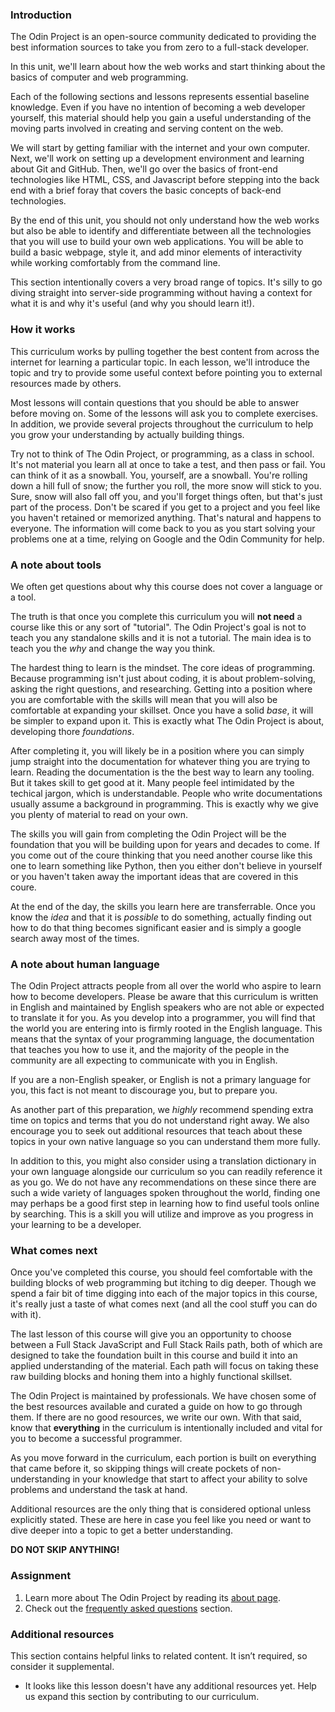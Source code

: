 ### Introduction

The Odin Project is an open-source community dedicated to providing the best information sources to take you from zero to a full-stack developer.

In this unit, we'll learn about how the web works and start thinking about the basics of computer and web programming.

Each of the following sections and lessons represents essential baseline knowledge.  Even if you have no intention of becoming a web developer yourself, this material should help you gain a useful understanding of the moving parts involved in creating and serving content on the web.

We will start by getting familiar with the internet and your own computer.  Next, we'll work on setting up a development environment and learning about Git and GitHub. Then, we'll go over the basics of front-end technologies like HTML, CSS, and Javascript before stepping into the back end with a brief foray that covers the basic concepts of back-end technologies.

By the end of this unit, you should not only understand how the web works but also be able to identify and differentiate between all the technologies that you will use to build your own web applications. You will be able to build a basic webpage, style it, and add minor elements of interactivity while working comfortably from the command line.

This section intentionally covers a very broad range of topics. It's silly to go diving straight into server-side programming without having a context for what it is and why it's useful (and why you should learn it!).

### How it works

This curriculum works by pulling together the best content from across the internet for learning a particular topic.  In each lesson, we'll introduce the topic and try to provide some useful context before pointing you to external resources made by others.

Most lessons will contain questions that you should be able to answer before moving on.  Some of the lessons will ask you to complete exercises. In addition, we provide several projects throughout the curriculum to help you grow your understanding by actually building things.

Try not to think of The Odin Project, or programming, as a class in school. It's not material you learn all at once to take a test, and then pass or fail. You can think of it as a snowball. You, yourself, are a snowball. You're rolling down a hill full of snow; the further you roll, the more snow will stick to you. Sure, snow will also fall off you, and you'll forget things often, but that's just part of the process. Don't be scared if you get to a project and you feel like you haven't retained or memorized anything. That's natural and happens to everyone. The information will come back to you as you start solving your problems one at a time, relying on Google and the Odin Community for help.

### A note about tools

We often get questions about why this course does not cover a language or a tool.

The truth is that once you complete this curriculum you will **not need** a course like this or any sort of "tutorial". The Odin Project's goal is not to teach you any standalone skills and it is not a tutorial. The main idea is to teach you the *why* and change the way you think.

The hardest thing to learn is the mindset. The core ideas of programming. Because programming isn't just about coding, it is about problem-solving, asking the right questions, and researching. Getting into a position where you are comfortable with the skills will mean that you will also be comfortable at expanding your skillset. Once you have a solid *base*, it will be simpler to expand upon it. This is exactly what The Odin Project is about, developing thore *foundations*.

After completing it, you will likely be in a position where you can simply jump straight into the documentation for whatever thing you are trying to learn.
Reading the documentation is the the best way to learn any tooling. But it takes skill to get good at it. Many people feel intimidated by the techical jargon, which is understandable. People who write documentations usually assume a background in programming. This is exactly why we give you plenty of material to read on your own.

The skills you will gain from completing the Odin Project will be the foundation that you will be building upon for years and decades to come. If you come out of the coure thinking that you need another course like this one to learn something like Python, then you either don't believe in yourself or you haven't taken away the important ideas that are covered in this coure.

At the end of the day, the skills you learn here are transferrable. Once you know the *idea* and that it is *possible* to do something, actually finding out how to do that thing becomes significant easier and is simply a google search away most of the times.

### A note about human language

The Odin Project attracts people from all over the world who aspire to learn how to become developers. Please be aware that this curriculum is written in English and maintained by English speakers who are not able or expected to translate it for you. As you develop into a programmer, you will find that the world you are entering into is firmly rooted in the English language. This means that the syntax of your programming language, the documentation that teaches you how to use it, and the majority of the people in the community are all expecting to communicate with you in English.

If you are a non-English speaker, or English is not a primary language for you, this fact is not meant to discourage you, but to prepare you. 

As another part of this preparation, we *highly* recommend spending extra time on topics and terms that you do not understand right away. We also encourage you to seek out additional resources that teach about these topics in your own native language so you can understand them more fully.

In addition to this, you might also consider using a translation dictionary in your own language alongside our curriculum so you can readily reference it as you go. We do not have any recommendations on these since there are such a wide variety of languages spoken throughout the world, finding one may perhaps be a good first step in learning how to find useful tools online by searching. This is a skill you will utilize and improve as you progress in your learning to be a developer.

### What comes next

Once you've completed this course, you should feel comfortable with the building blocks of web programming but itching to dig deeper.  Though we spend a fair bit of time digging into each of the major topics in this course, it's really just a taste of what comes next (and all the cool stuff you can do with it).

The last lesson of this course will give you an opportunity to choose between a Full Stack JavaScript and Full Stack Rails path, both of which are designed
to take the foundation built in this course and build it into an applied understanding of the material. Each path will focus on taking these raw building blocks and honing them into a highly functional skillset.

The Odin Project is maintained by professionals.  We have chosen some of the best resources available and curated a guide on how to go through them. If there are no good resources, we write our own. With that said, know that **everything** in the curriculum is intentionally included and vital for you to become a successful programmer. 

As you move forward in the curriculum, each portion is built on everything that came before it, so skipping things will create pockets of non-understanding in your knowledge that start to affect your ability to solve problems and understand the task at hand. 

Additional resources are the only thing that is considered optional unless explicitly stated. These are here in case you feel like you need or want to dive deeper into a topic to get a better understanding. 

**DO NOT SKIP ANYTHING!** 

### Assignment

<div class="lesson-content__panel" markdown="1">
 
1. Learn more about The Odin Project by reading its [about page](https://www.theodinproject.com/about).
1. Check out the [frequently asked questions](https://www.theodinproject.com/faq) section.

</div>

### Additional resources

This section contains helpful links to related content. It isn’t required, so consider it supplemental.
 
- It looks like this lesson doesn't have any additional resources yet. Help us expand this section by contributing to our curriculum.
